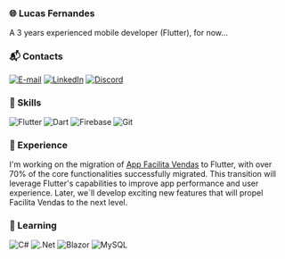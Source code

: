 ### &#127760; Lucas Fernandes
A 3 years experienced mobile developer (Flutter), for now...

### &#x1F4EC; Contacts
[![E-mail](https://img.shields.io/badge/-Email-000?style=for-the-badge&logo=microsoft-outlook&logoColor=007BFF)](mailto:int2.fernandes@gmail.com)
[![LinkedIn](https://img.shields.io/badge/linkedin-%230077B5.svg?style=for-the-badge&logo=linkedin&logoColor=white)](https://www.linkedin.com/in/lucas-fernandes-a296bb7b/)
[![Discord](https://img.shields.io/badge/Discord-7289DA?style=for-the-badge&logo=discord&logoColor=white)](https://discord.com/channels/@lucasfernandes93/)

### &#128295; Skills

![Flutter](https://img.shields.io/badge/Flutter-02569B?style=for-the-badge&logo=flutter&logoColor=white) ![Dart](https://img.shields.io/badge/Dart-0175C2?style=for-the-badge&logo=dart&logoColor=white) 
![Firebase](https://img.shields.io/badge/firebase-a08021?style=for-the-badge&logo=firebase&logoColor=ffcd34)
![Git](https://img.shields.io/badge/GIT-E44C30?style=for-the-badge&logo=git&logoColor=white)


### &#x1F680; Experience

I'm working on the migration of [App Facilita Vendas](https://play.google.com/store/apps/details?id=app.facilita&hl=pt_BR&gl=US) to Flutter, with over 70% of the core functionalities successfully migrated. This transition will leverage Flutter's capabilities to improve app performance and user experience. Later, we´ll develop exciting new features that will propel Facilita Vendas to the next level.

### &#128142; Learning 

![C#](https://img.shields.io/badge/c%23-%23239120.svg?style=for-the-badge&logo=csharp&logoColor=white)
![.Net](https://img.shields.io/badge/.NET-5C2D91?style=for-the-badge&logo=.net&logoColor=white)
![Blazor](https://img.shields.io/badge/blazor-%235C2D91.svg?style=for-the-badge&logo=blazor&logoColor=white)
![MySQL](https://img.shields.io/badge/mysql-4479A1.svg?style=for-the-badge&logo=mysql&logoColor=white)

<br></br>
